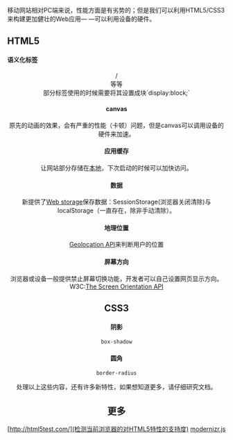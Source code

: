 移动网站相对PC端来说，性能方面是有劣势的；但是我们可以利用HTML5/CSS3来构建更加健壮的Web应用— —可以利用设备的硬件。

## HTML5

#### 语义化标签
<header>/<footer>等等<br/>
部分标签使用的时候需要将其设置成块`display:block;`

#### canvas
原先的动画的效果，会有严重的性能（卡顿）问题，但是canvas可以调用设备的硬件来加速。

#### 应用缓存
让网站部分存储在[本地](http://www.w3cfuns.com/blog-5425789-5397631.html)，下次启动的时候可以加快访问。

#### 数据
新提供了[Web storage](http://www.w3cschool.cc/html/html5-webstorage.html)保存数据：SessionStorage(浏览器关闭清除)与localStorage（一直存在，除非手动清除）。

#### 地理位置
[Geolocation API](http://www.w3cschool.cc/html/html5-geolocation.html)来判断用户的位置

#### 屏幕方向
浏览器或设备一般提供禁止屏幕切换功能，开发者可以自己设置网页显示方向。<br/>
W3C:[The Screen Orientation API](http://www.w3.org/TR/screen-orientation/)


## CSS3

#### 阴影
`box-shadow`

#### 圆角
`border-radius`


处理以上这些内容，还有许多新特性，如果想知道更多，请仔细研究文档。<br/>


## 更多
[http://html5test.com/](检测当前浏览器的对HTML5特性的支持度)
[modernizr.js ](兼容检测库)